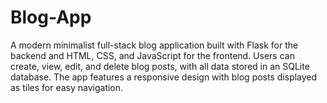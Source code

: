 # Blog-App
A modern minimalist full-stack blog application built with Flask for the backend and HTML, CSS, and JavaScript for the frontend. Users can create, view, edit, and delete blog posts, with all data stored in an SQLite database. The app features a responsive design with blog posts displayed as tiles for easy navigation.
